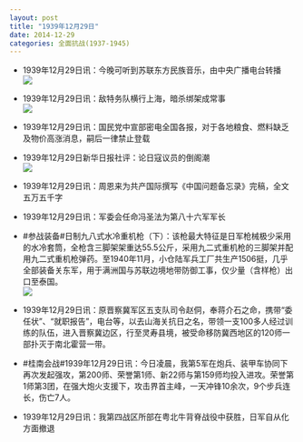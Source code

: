 ```yaml
---
layout: post
title: "1939年12月29日"
date: 2014-12-29
categories: 全面抗战(1937-1945)
---
```


<meta name="referrer" content="no-referrer" />

- 1939年12月29日讯：今晚可听到苏联东方民族音乐，由中央广播电台转播 <br/><img src="https://ww1.sinaimg.cn/large/aca367d8jw1enqx8s325mj20lr0bu769.jpg" />

- 1939年12月29日讯：敌特务队横行上海，暗杀绑架成常事 <br/><img src="https://ww3.sinaimg.cn/large/aca367d8jw1enqviqvjv9j209a0icdhf.jpg" />

- 1939年12月29日讯：国民党中宣部密电全国各报，对于各地粮食、燃料缺乏及物价高涨消息，嗣后一律禁止登载 

- 1939年12月29日新华日报社评：论日寇议员的倒阁潮 <br/><img src="https://ww1.sinaimg.cn/large/aca367d8jw1enqmue7j9pj211j0hsn47.jpg" />

- 1939年12月29日讯：周恩来为共产国际撰写《中国问题备忘录》完稿，全文五万五千字 

- 1939年12月29日讯：军委会任命冯圣法为第八十六军军长 

- #参战装备#日制九八式水冷重机枪（下）：该枪最大特征是日军枪械极少采用的水冷套筒，全枪含三脚架架重达55.5公斤，采用九二式重机枪的三脚架并配用九二式重机枪弹药。至1940年11月，小仓陆军兵工厂共生产1506挺，几乎全部装备关东军，用于满洲国与苏联边境地带防御工事，仅少量（含样枪）出口至泰国。 <br/><img src="https://ww3.sinaimg.cn/large/aca367d8jw1enqbl9fts7j20bk07emxq.jpg" />

- 1939年12月29日讯：原晋察冀军区五支队司令赵侗，奉蒋介石之命，携带“委任状”、“就职报告”，电台等，以去山海关抗日之名，带领一支100多人经过训练的队伍，进入晋察冀边区，行至灵寿县境，被受命移防冀西地区的120师一部扑灭于南北霍营一带。 

- #桂南会战#1939年12月29日讯：今日凌晨，我第5军在炮兵、装甲车协同下再次发起强攻，第200师、荣誉第1师、新22师与第159师均投入进攻。荣誉第1师第3团，在强大炮火支援下，攻击界首主峰，一天冲锋10余次，9个步兵连长，伤亡7人。 

- 1939年12月29日讯：我第四战区所部在粤北牛背脊战役中获胜，日军自从化方面撤退 

